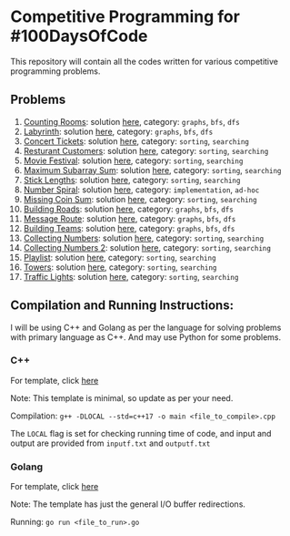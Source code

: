 # Competitive Programming for #100DaysOfCode

This repository will contain all the codes written for various competitive programming problems.

## Problems

1. [Counting Rooms](https://cses.fi/problemset/task/1192): solution [here](/counting-rooms.cpp), category: ```graphs```, ```bfs```, ```dfs```
2. [Labyrinth](https://cses.fi/problemset/task/1193): solution [here](/labyrinth.cpp), category: ```graphs```, ```bfs```, ```dfs```
3. [Concert Tickets](https://cses.fi/problemset/task/1091): solution [here](/concert-tickets.cpp), category: ```sorting```, ```searching```
4. [Resturant Customers](https://cses.fi/problemset/task/1619): solution [here](/resturant-customers.cpp), category: ```sorting```, ```searching```
5. [Movie Festival](https://cses.fi/problemset/task/1629): solution [here](/movie-festival.cpp), category: ```sorting```, ```searching```
6. [Maximum Subarray Sum](https://cses.fi/problemset/task/1643): solution [here](/max-subarray-sum.cpp), category: ```sorting```, ```searching```
7. [Stick Lengths](https://cses.fi/problemset/task/1074): solution [here](/stick-lengths.cpp), category: ```sorting```, ```searching```
8. [Number Spiral](https://cses.fi/problemset/task/1071): solution [here](/number-spiral.cpp), category: ```implementation```, ```ad-hoc```
9. [Missing Coin Sum](https://cses.fi/problemset/task/2183): solution [here](/missing-coin-sum.cpp), category: ```sorting```, ```searching```
10. [Building Roads](https://cses.fi/problemset/task/1666): solution [here](/building-roads.cpp), category: ```graphs```, ```bfs```, ```dfs```
11. [Message Route](https://cses.fi/problemset/task/1667): solution [here](/message-route.cpp), category: ```graphs```, ```bfs```, ```dfs```
10. [Building Teams](https://cses.fi/problemset/task/1668): solution [here](/building-teams.cpp), category: ```graphs```, ```bfs```, ```dfs```
11. [Collecting Numbers](https://cses.fi/problemset/task/2216): solution [here](/collecting-numbers.cpp), category: ```sorting```, ```searching```
12. [Collecting Numbers 2](https://cses.fi/problemset/task/2217): solution [here](/collecting-numbers-2.cpp), category: ```sorting```, ```searching```
13. [Playlist](https://cses.fi/problemset/task/1141): solution [here](/playlist.cpp), category: ```sorting```, ```searching```
14. [Towers](https://cses.fi/problemset/task/1073): solution [here](/towers.cpp), category: ```sorting```, ```searching```
15. [Traffic Lights](https://cses.fi/problemset/task/1163): solution [here](/traffic-lights.cpp), category: ```sorting```, ```searching```

## Compilation and Running Instructions:

I will be using C++ and Golang as per the language for solving problems with primary language as C++. And may use Python for some problems.

### **C++**

For template, click [here](https://gist.github.com/mehrankamal/e4809a531045caf5445770fc6311982f)

Note: This template is minimal, so update as per your need.

Compilation: ```g++ -DLOCAL --std=c++17 -o main <file_to_compile>.cpp```

The ```LOCAL``` flag is set for checking running time of code, and input and output are provided from ```inputf.txt``` and ```outputf.txt```

### **Golang**

For template, click [here](https://gist.github.com/mehrankamal/e4809a531045caf5445770fc6311982f)

Note: The template has just the general I/O buffer redirections.

Running: ```go run <file_to_run>.go```
